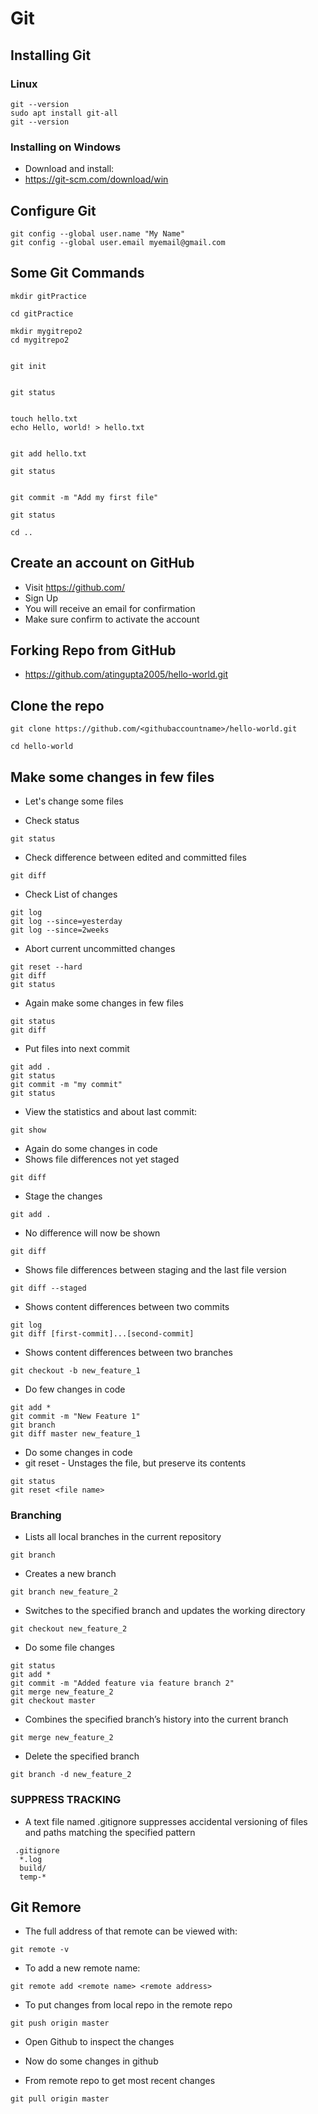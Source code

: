 # Git

## Installing Git
### Linux
```
git --version
sudo apt install git-all
git --version
```

### Installing on Windows
 - Download and install:
  - https://git-scm.com/download/win


## Configure Git
```
git config --global user.name "My Name"
git config --global user.email myemail@gmail.com
```

## Some Git Commands
```
mkdir gitPractice

cd gitPractice

mkdir mygitrepo2
cd mygitrepo2


git init


git status


touch hello.txt
echo Hello, world! > hello.txt


git add hello.txt

git status


git commit -m "Add my first file"

git status

cd ..
```

## Create an account on GitHub
 - Visit https://github.com/
 - Sign Up
 - You will receive an email for confirmation
  - Make sure confirm to activate the account


## Forking Repo from GitHub
 - https://github.com/atingupta2005/hello-world.git

## Clone the repo
```
git clone https://github.com/<githubaccountname>/hello-world.git

cd hello-world
```

## Make some changes in few files
 - Let's change some files

 - Check status
```
git status
```

 - Check difference between edited and committed files
```
git diff
```

 - Check List of changes
```
git log
git log --since=yesterday
git log --since=2weeks
```


 - Abort current uncommitted changes
```
git reset --hard
git diff
git status
```

- Again make some changes in few files
```
git status
git diff
```

- Put files into next commit
```
git add .
git status
git commit -m "my commit"
git status
```

- View the statistics and about last commit:
```
git show
```

- Again do some changes in code
- Shows file differences not yet staged
```
git diff
```

- Stage the changes
```
git add .
```

- No difference will now be shown
```
git diff
```

- Shows file differences between staging and the last file version
```
git diff --staged
```

- Shows content differences between two commits
```
git log
git diff [first-commit]...[second-commit]
```

- Shows content differences between two branches
```
git checkout -b new_feature_1
```

- Do few changes in code
```
git add *
git commit -m "New Feature 1"
git branch
git diff master new_feature_1
```

- Do some changes in code
- git reset - Unstages the file, but preserve its contents
```
git status
git reset <file name>
```

### Branching
- Lists all local branches in the current repository
```
git branch
```

- Creates a new branch
```
git branch new_feature_2
```

- Switches to the specified branch and updates the working directory
```
git checkout new_feature_2
```

- Do some file changes
```
git status
git add *
git commit -m "Added feature via feature branch 2"
git merge new_feature_2
git checkout master
```

- Combines the specified branch’s history into the current branch
```
git merge new_feature_2
```

- Delete the specified branch
```
git branch -d new_feature_2
```

### SUPPRESS TRACKING

- A text file named .gitignore suppresses accidental versioning of files and paths matching the specified pattern
```
 .gitignore
  *.log
  build/
  temp-*
```

## Git Remore
 - The full address of that remote can be viewed with:
```
git remote -v
```

 - To add a new remote name:
```
git remote add <remote name> <remote address>
```

 - To put changes from local repo in the remote repo
```
git push origin master
```

 - Open Github to inspect the changes

 - Now do some changes in github

 - From remote repo to get most recent changes
```
git pull origin master
```
